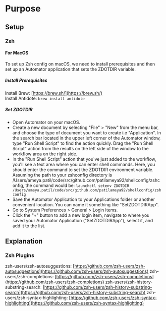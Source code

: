 # Purpose

## Setup

### Zsh

#### For MacOS

To set up Zsh config on macOS, we need to install prerequisites and then set up an Automator application that sets the ZDOTDIR variable.

##### Install Prerequisites

Install Brew: [https://brew.sh/](https://brew.sh/)  
Install Antidote: `brew install antidote`

##### Set ZDOTDIR

- Open Automator on your macOS.
- Create a new document by selecting "File" > "New" from the menu bar, and choose the type of document you want to create i.e "Application". In the search bar located in the upper left corner of the Automator window, type "Run Shell Script" to find the action quickly. Drag the "Run Shell Script" action from the results on the left side of the window to the workflow area on the right side.
- In the "Run Shell Script" action that you've just added to the workflow, you'll see a text area where you can enter shell commands. Here, you should enter the command to set the ZDOTDIR environment variable. Assuming the path to your zshconfig directory is /Users/ameya.patil/code/src/github.com/patilameya92/shellconfig/zshconfig, the command would be: `launchctl setenv ZDOTDIR /Users/ameya.patil/code/src/github.com/patilameya92/shellconfig/zshconfig`
- Save the Automator Application to your Applications folder or another convenient location. You can name it something like "SetZDOTDIRApp".
- Go to System Preferences > General > Login Items.
- Click the "+" button to add a new login item, navigate to where you saved your Automator Application ("SetZDOTDIRApp"), select it, and add it to the list.

## Explanation

### Zsh Plugins

zsh-users/zsh-autosuggestions: [https://github.com/zsh-users/zsh-autosuggestions](https://github.com/zsh-users/zsh-autosuggestions)
zsh-users/zsh-completions: [https://github.com/zsh-users/zsh-completions](https://github.com/zsh-users/zsh-completions)
zsh-users/zsh-history-substring-search: [https://github.com/zsh-users/zsh-history-substring-search](https://github.com/zsh-users/zsh-history-substring-search)
zsh-users/zsh-syntax-highlighting: [https://github.com/zsh-users/zsh-syntax-highlighting](https://github.com/zsh-users/zsh-syntax-highlighting)
